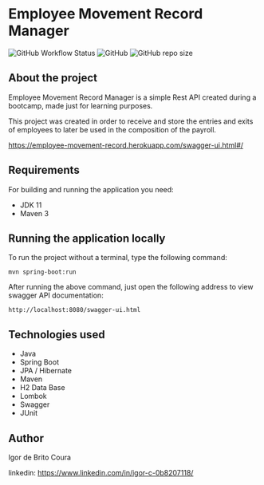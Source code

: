 # Employee Movement Record Manager
![GitHub Workflow Status](https://img.shields.io/github/workflow/status/IgorCoura/EmployeeMovementRecordManager/Java%20CI%20with%20Maven)
![GitHub](https://img.shields.io/github/license/IgorCoura/EmployeeMovementRecordManager)
![GitHub repo size](https://img.shields.io/github/repo-size/IgorCoura/EmployeeMovementRecordManager)

## About the project

  Employee Movement Record Manager is a simple Rest API created during a bootcamp, made just for learning purposes.
  
  This project was created in order to receive and store the entries and exits of employees to later be used in the composition of the payroll.
  
  https://employee-movement-record.herokuapp.com/swagger-ui.html#/
  
  ## Requirements
  For building and running the application you need:
  - JDK 11
  - Maven 3
  
  ## Running the application locally  
  To run the project without a terminal, type the following command:
  ```shell script
  mvn spring-boot:run 
  ```
  After running the above command, just open the following address to view swagger API documentation:
  ```
  http://localhost:8080/swagger-ui.html
  ```
  
 ## Technologies used
 - Java
 - Spring Boot
 - JPA / Hibernate
 - Maven
 - H2 Data Base
 - Lombok
 - Swagger
 - JUnit
 
 ## Author
 Igor de Brito Coura
 
 linkedin: https://www.linkedin.com/in/igor-c-0b8207118/
 
